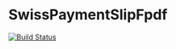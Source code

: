 SwissPaymentSlipFpdf
====================
[![Build Status](https://travis-ci.org/ravage84/SwissPaymentSlipFpdf.png?branch=master)](https://travis-ci.org/ravage84/SwissPaymentSlipFpdf)
